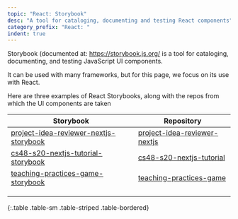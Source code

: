 ```yaml
---
topic: "React: Storybook"
desc: "A tool for cataloging, documenting and testing React components"
category_prefix: "React: "
indent: true
---
```


Storybook (documented at: <https://storybook.js.org/> is a tool for cataloging, documenting, and testing JavaScript UI components.  

It can be used with many frameworks, but for this page, we focus on its use with React.

Here are three examples of React Storybooks, along with the repos from which the UI components are taken

| Storybook | Repository | 
|-----------|------------|
| [project-idea-reviewer-nextjs-storybook](https://ucsb-cs48-s20.github.io/project-idea-reviewer-nextjs-storybook) | [project-idea-reviewer-nextjs](https://github.com/ucsb-cs48-s20/project-idea-reviewer-nextjs) |
| [cs48-s20-nextjs-tutorial-storybook](https://ucsb-cs48-s20.github.io/cs48-s20-nextjs-tutorial-storybook) | [cs48-s20-nextjs-tutorial](https://github.com/ucsb-cs48-s20/cs48-s20-nextjs-tutorial) |
| [teaching-practices-game-storybook](https://ucsb-cs48-s20.github.io/teaching-practices-game-storybook) | [teaching-practices-game](https://github.com/ucsb-cs48-s20/teaching-practices-game) |
| []() | []() |
| []() | []() |
| []() | []() |
{:.table .table-sm .table-striped .table-bordered}
